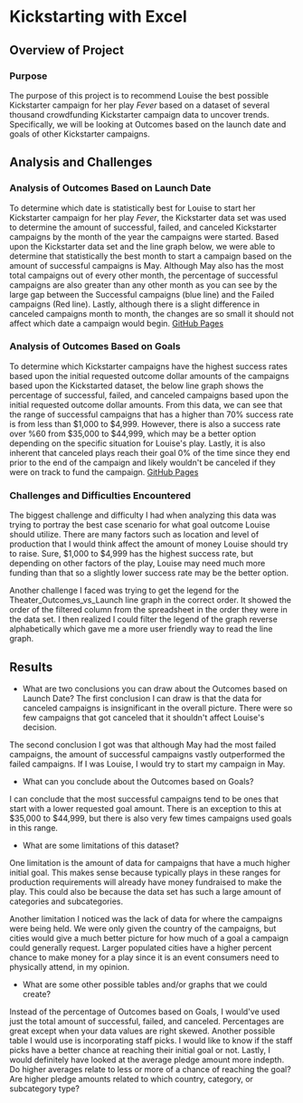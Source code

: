 # Kickstarting with Excel

## Overview of Project

### Purpose

The purpose of this project is to recommend Louise the best possible Kickstarter campaign for her play *Fever* based on a dataset of several thousand 
crowdfunding Kickstarter campaign data to uncover trends. Specifically, we will be looking at Outcomes based on the launch date and goals of other Kickstarter campaigns. 

## Analysis and Challenges

### Analysis of Outcomes Based on Launch Date

To determine which date is statistically best for Louise to start her Kickstarter campaign for her play *Fever*, the Kickstarter data set was used to determine the
amount of successful, failed, and canceled Kickstarter campaigns by the month of the year the campaigns were started. Based upon the Kickstarter data set and the line graph below, 
we were able to determine that statistically the best month to start a campaign based on the amount of successful campaigns is May. Although May also has the most total campaigns
out of every other month, the percentage of successful campaigns are also greater than any other month as you can see by the large gap between the Successful campaigns (blue line)
and the Failed campaigns (Red line). Lastly, although there is a slight difference in canceled campaigns month to month, the changes are so small it should not affect which date
a campaign would begin. 
[GitHub Pages](https://github.com/taestylobster/kickstarter-analysis/blob/cdd7d461885696bade62840c50796afb396f0afe/resources/Theater_Outcomes_vs_Launch%202.0.png)

### Analysis of Outcomes Based on Goals

To determine which Kickstarter campaigns have the highest success rates based upon the initial requested outcome dollar amounts of the campaigns based upon the Kickstarted dataset,
the below line graph shows the percentage of successful, failed, and canceled campaigns based upon the initial requested outcome dollar amounts. From this data, we can see that
the range of successful campaigns that has a higher than 70% success rate is from less than $1,000 to $4,999. However, there is also a success rate over %60 from $35,000 to $44,999, 
which may be a better option depending on the specific situation for Louise's play. Lastly, it is also inherent that canceled plays reach their goal 0% of the time since they end 
prior to the end of the campaign and likely wouldn't be canceled if they were on track to fund the campaign.
[GitHub Pages](https://github.com/taestylobster/kickstarter-analysis/blob/05385767abd3ef9095c3548e56618a1c0f77b536/resources/Outcomes_vs_Goals.png)

### Challenges and Difficulties Encountered

The biggest challenge and difficulty I had when analyzing this data was trying to portray the best case scenario for what goal outcome Louise should utilize. There are many factors
such as location and level of production that I would think affect the amount of money Louise should try to raise. Sure, $1,000 to $4,999 has the highest success rate, but depending
on other factors of the play, Louise may need much more funding than that so a slightly lower success rate may be the better option. 

Another challenge I faced was trying to get the legend for the Theater_Outcomes_vs_Launch line graph in the correct order. It showed the order of the filtered column from the
spreadsheet in the order they were in the data set. I then realized I could filter the legend of the graph reverse alphabetically which gave me a more user friendly way to read
the line graph.

## Results

- What are two conclusions you can draw about the Outcomes based on Launch Date?
The first conclusion I can draw is that the data for canceled campaigns is insignificant in the overall picture. There were so few campaigns that got canceled that it shouldn't
affect Louise's decision.

The second conclusion I got was that although May had the most failed campaigns, the amount of successful campaigns vastly outperformed the failed campaigns. If I was Louise, I
would try to start my campaign in May.

- What can you conclude about the Outcomes based on Goals?

I can conclude that the most successful campaigns tend to be ones that start with a lower requested goal amount. There is an exception to this at $35,000 to $44,999, but there is also
very few times campaigns used goals in this range.

- What are some limitations of this dataset?

One limitation is the amount of data for campaigns that have a much higher initial goal. This makes sense because typically plays in these ranges for production requirements will
already have money fundraised to make the play. This could also be because the data set has such a large amount of categories and subcategories.

Another limitation I noticed was the lack of data for where the campaigns were being held. We were only given the country of the campaigns, but cities would give a much better
picture for how much of a goal a campaign could generally request. Larger populated cities have a higher percent chance to make money for a play since it is an event consumers
need to physically attend, in my opinion.

- What are some other possible tables and/or graphs that we could create?

Instead of the percentage of Outcomes based on Goals, I would've used just the total amount of successful, failed, and canceled. Percentages are great except when your data values
are right skewed. Another possible table I would use is incorporating staff picks. I would like to know if the staff picks have a better chance at reaching their initial goal or not.
Lastly, I would definitely have looked at the average pledge amount more indepth. Do higher averages relate to less or more of a chance of reaching the goal? Are higher pledge amounts
related to which country, category, or subcategory type?
